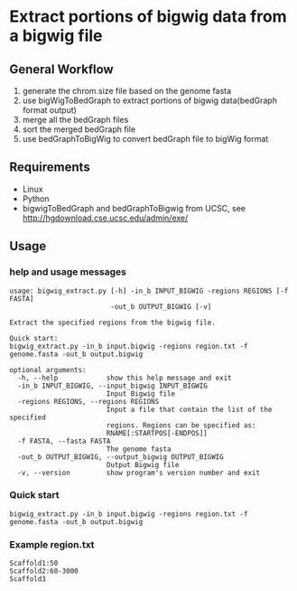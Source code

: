 # Extract portions of bigwig data from a bigwig file
## General Workflow
1. generate the chrom.size file based on the genome fasta
2. use bigWigToBedGraph to extract portions of bigwig data(bedGraph format output)
3. merge all the bedGraph files
4. sort the merged bedGraph file
5. use bedGraphToBigWig to convert bedGraph file to bigWig format

## Requirements
* Linux
* Python
* bigwigToBedGraph and bedGraphToBigwig from UCSC, see http://hgdownload.cse.ucsc.edu/admin/exe/

## Usage
### help and usage messages
```shell
usage: bigwig_extract.py [-h] -in_b INPUT_BIGWIG -regions REGIONS [-f FASTA]
                         -out_b OUTPUT_BIGWIG [-v]

Extract the specified regions from the bigwig file.

Quick start:
bigwig_extract.py -in_b input.bigwig -regions region.txt -f genome.fasta -out_b output.bigwig

optional arguments:
  -h, --help            show this help message and exit
  -in_b INPUT_BIGWIG, --input_bigwig INPUT_BIGWIG
                        Input Bigwig file
  -regions REGIONS, --regions REGIONS
                        Input a file that contain the list of the specified
                        regions. Regions can be specified as:
                        RNAME[:STARTPOS[-ENDPOS]]
  -f FASTA, --fasta FASTA
                        The genome fasta
  -out_b OUTPUT_BIGWIG, --output_bigwig OUTPUT_BIGWIG
                        Output Bigwig file
  -v, --version         show program's version number and exit
```
### Quick start
`bigwig_extract.py -in_b input.bigwig -regions region.txt -f genome.fasta -out_b output.bigwig`

### Example region.txt
```shell
Scaffold1:50
Scaffold2:60-3000
Scaffold3
```
